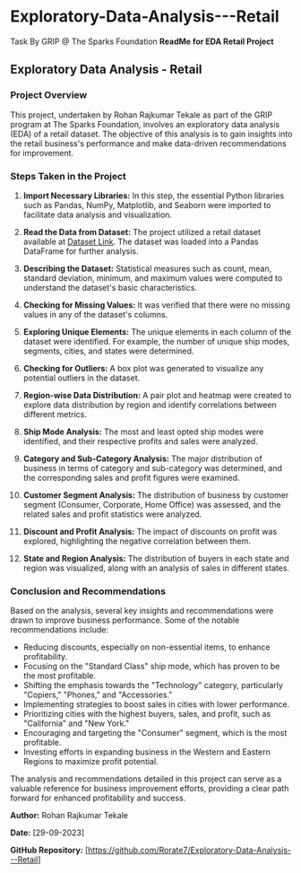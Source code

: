 # Exploratory-Data-Analysis---Retail
Task By GRIP @ The Sparks Foundation 
**ReadMe for EDA Retail Project**

## Exploratory Data Analysis - Retail

### Project Overview
This project, undertaken by Rohan Rajkumar Tekale as part of the GRIP program at The Sparks Foundation, involves an exploratory data analysis (EDA) of a retail dataset. The objective of this analysis is to gain insights into the retail business's performance and make data-driven recommendations for improvement.

### Steps Taken in the Project

1. **Import Necessary Libraries:** In this step, the essential Python libraries such as Pandas, NumPy, Matplotlib, and Seaborn were imported to facilitate data analysis and visualization.

2. **Read the Data from Dataset:** The project utilized a retail dataset available at [Dataset Link](https://bit.ly/3i4rbWl). The dataset was loaded into a Pandas DataFrame for further analysis.

3. **Describing the Dataset:** Statistical measures such as count, mean, standard deviation, minimum, and maximum values were computed to understand the dataset's basic characteristics. 

4. **Checking for Missing Values:** It was verified that there were no missing values in any of the dataset's columns.

5. **Exploring Unique Elements:** The unique elements in each column of the dataset were identified. For example, the number of unique ship modes, segments, cities, and states were determined.

6. **Checking for Outliers:** A box plot was generated to visualize any potential outliers in the dataset.

7. **Region-wise Data Distribution:** A pair plot and heatmap were created to explore data distribution by region and identify correlations between different metrics.

8. **Ship Mode Analysis:** The most and least opted ship modes were identified, and their respective profits and sales were analyzed.

9. **Category and Sub-Category Analysis:** The major distribution of business in terms of category and sub-category was determined, and the corresponding sales and profit figures were examined.

10. **Customer Segment Analysis:** The distribution of business by customer segment (Consumer, Corporate, Home Office) was assessed, and the related sales and profit statistics were analyzed.

11. **Discount and Profit Analysis:** The impact of discounts on profit was explored, highlighting the negative correlation between them.

12. **State and Region Analysis:** The distribution of buyers in each state and region was visualized, along with an analysis of sales in different states.

### Conclusion and Recommendations

Based on the analysis, several key insights and recommendations were drawn to improve business performance. Some of the notable recommendations include:

- Reducing discounts, especially on non-essential items, to enhance profitability.
- Focusing on the "Standard Class" ship mode, which has proven to be the most profitable.
- Shifting the emphasis towards the "Technology" category, particularly "Copiers," "Phones," and "Accessories."
- Implementing strategies to boost sales in cities with lower performance.
- Prioritizing cities with the highest buyers, sales, and profit, such as "California" and "New York."
- Encouraging and targeting the "Consumer" segment, which is the most profitable.
- Investing efforts in expanding business in the Western and Eastern Regions to maximize profit potential.

The analysis and recommendations detailed in this project can serve as a valuable reference for business improvement efforts, providing a clear path forward for enhanced profitability and success.

**Author:** Rohan Rajkumar Tekale

**Date:** [29-09-2023]

**GitHub Repository:** [https://github.com/Rorate7/Exploratory-Data-Analysis---Retail]
